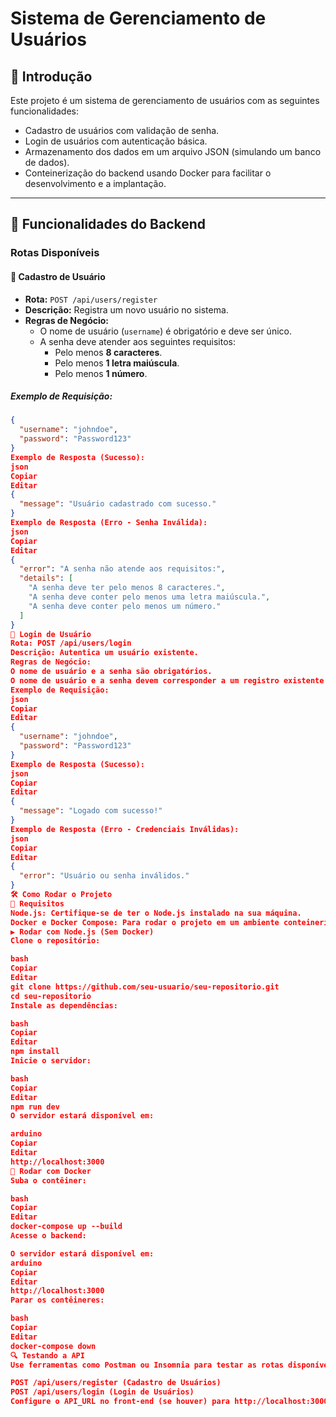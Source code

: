 
# Sistema de Gerenciamento de Usuários

## 📖 Introdução
Este projeto é um sistema de gerenciamento de usuários com as seguintes funcionalidades:
- Cadastro de usuários com validação de senha.
- Login de usuários com autenticação básica.
- Armazenamento dos dados em um arquivo JSON (simulando um banco de dados).
- Conteinerização do backend usando Docker para facilitar o desenvolvimento e a implantação.

---

## 🚀 Funcionalidades do Backend

### Rotas Disponíveis

#### 📌 Cadastro de Usuário
- **Rota:** `POST /api/users/register`
- **Descrição:** Registra um novo usuário no sistema.
- **Regras de Negócio:**
  - O nome de usuário (`username`) é obrigatório e deve ser único.
  - A senha deve atender aos seguintes requisitos:
    - Pelo menos **8 caracteres**.
    - Pelo menos **1 letra maiúscula**.
    - Pelo menos **1 número**.

##### Exemplo de Requisição:
```json
{
  "username": "johndoe",
  "password": "Password123"
}
Exemplo de Resposta (Sucesso):
json
Copiar
Editar
{
  "message": "Usuário cadastrado com sucesso."
}
Exemplo de Resposta (Erro - Senha Inválida):
json
Copiar
Editar
{
  "error": "A senha não atende aos requisitos:",
  "details": [
    "A senha deve ter pelo menos 8 caracteres.",
    "A senha deve conter pelo menos uma letra maiúscula.",
    "A senha deve conter pelo menos um número."
  ]
}
📌 Login de Usuário
Rota: POST /api/users/login
Descrição: Autentica um usuário existente.
Regras de Negócio:
O nome de usuário e a senha são obrigatórios.
O nome de usuário e a senha devem corresponder a um registro existente.
Exemplo de Requisição:
json
Copiar
Editar
{
  "username": "johndoe",
  "password": "Password123"
}
Exemplo de Resposta (Sucesso):
json
Copiar
Editar
{
  "message": "Logado com sucesso!"
}
Exemplo de Resposta (Erro - Credenciais Inválidas):
json
Copiar
Editar
{
  "error": "Usuário ou senha inválidos."
}
🛠️ Como Rodar o Projeto
🔧 Requisitos
Node.js: Certifique-se de ter o Node.js instalado na sua máquina.
Docker e Docker Compose: Para rodar o projeto em um ambiente conteinerizado.
▶️ Rodar com Node.js (Sem Docker)
Clone o repositório:

bash
Copiar
Editar
git clone https://github.com/seu-usuario/seu-repositorio.git
cd seu-repositorio
Instale as dependências:

bash
Copiar
Editar
npm install
Inicie o servidor:

bash
Copiar
Editar
npm run dev
O servidor estará disponível em:

arduino
Copiar
Editar
http://localhost:3000
🐳 Rodar com Docker
Suba o contêiner:

bash
Copiar
Editar
docker-compose up --build
Acesse o backend:

O servidor estará disponível em:
arduino
Copiar
Editar
http://localhost:3000
Parar os contêineres:

bash
Copiar
Editar
docker-compose down
🔍 Testando a API
Use ferramentas como Postman ou Insomnia para testar as rotas disponíveis:

POST /api/users/register (Cadastro de Usuários)
POST /api/users/login (Login de Usuários)
Configure o API_URL no front-end (se houver) para http://localhost:3000.